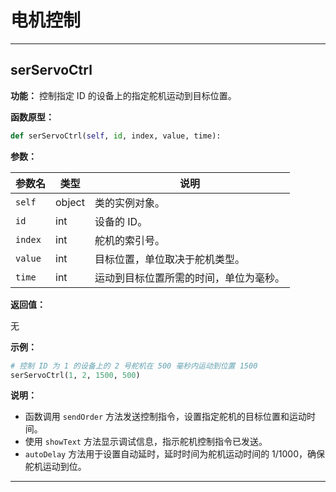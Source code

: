 # 电机控制

***

## serServoCtrl

**功能：** 控制指定 ID 的设备上的指定舵机运动到目标位置。

**函数原型：**

```python
def serServoCtrl(self, id, index, value, time):
```

**参数：**

| 参数名 | 类型 | 说明 |
|---|---|---|
| `self` | object | 类的实例对象。 |
| `id` | int | 设备的 ID。 |
| `index` | int | 舵机的索引号。 |
| `value` | int | 目标位置，单位取决于舵机类型。 |
| `time` | int | 运动到目标位置所需的时间，单位为毫秒。 |

**返回值：**

无

**示例：**

```python
# 控制 ID 为 1 的设备上的 2 号舵机在 500 毫秒内运动到位置 1500
serServoCtrl(1, 2, 1500, 500)
```

**说明：**

* 函数调用 `sendOrder` 方法发送控制指令，设置指定舵机的目标位置和运动时间。
* 使用 `showText` 方法显示调试信息，指示舵机控制指令已发送。
* `autoDelay` 方法用于设置自动延时，延时时间为舵机运动时间的 1/1000，确保舵机运动到位。 

***
